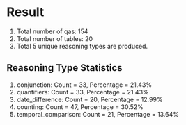 # Result<br/>
1. Total number of qas: 154<br/>
2. Total number of tables: 20<br/>
3. Total 5 unique reasoning types are produced.<br/>
## **Reasoning Type Statistics**<br/>
1. conjunction: Count = 33, Percentage = 21.43%<br/>
2. quantifiers: Count = 33, Percentage = 21.43%<br/>
3. date_difference: Count = 20, Percentage = 12.99%<br/>
4. counting: Count = 47, Percentage = 30.52%<br/>
5. temporal_comparison: Count = 21, Percentage = 13.64%<br/>
